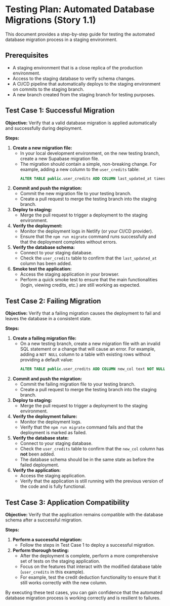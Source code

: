 # Testing Plan: Automated Database Migrations (Story 1.1)

This document provides a step-by-step guide for testing the automated database migration process in a staging environment.

## Prerequisites

- A staging environment that is a close replica of the production environment.
- Access to the staging database to verify schema changes.
- A CI/CD pipeline that automatically deploys to the staging environment on commits to the staging branch.
- A new branch created from the staging branch for testing purposes.

## Test Case 1: Successful Migration

**Objective:** Verify that a valid database migration is applied automatically and successfully during deployment.

**Steps:**

1.  **Create a new migration file:**
    -   In your local development environment, on the new testing branch, create a new Supabase migration file.
    -   The migration should contain a simple, non-breaking change. For example, adding a new column to the `user_credits` table:
        ```sql
        ALTER TABLE public.user_credits ADD COLUMN last_updated_at timestamptz DEFAULT now();
        ```
2.  **Commit and push the migration:**
    -   Commit the new migration file to your testing branch.
    -   Create a pull request to merge the testing branch into the staging branch.
3.  **Deploy to staging:**
    -   Merge the pull request to trigger a deployment to the staging environment.
4.  **Verify the deployment:**
    -   Monitor the deployment logs in Netlify (or your CI/CD provider).
    -   Ensure that the `npm run migrate` command runs successfully and that the deployment completes without errors.
5.  **Verify the database schema:**
    -   Connect to your staging database.
    -   Check the `user_credits` table to confirm that the `last_updated_at` column has been added.
6.  **Smoke test the application:**
    -   Access the staging application in your browser.
    -   Perform a quick smoke test to ensure that the main functionalities (login, viewing credits, etc.) are still working as expected.

## Test Case 2: Failing Migration

**Objective:** Verify that a failing migration causes the deployment to fail and leaves the database in a consistent state.

**Steps:**

1.  **Create a failing migration file:**
    -   On a new testing branch, create a new migration file with an invalid SQL statement or a change that will cause an error. For example, adding a `NOT NULL` column to a table with existing rows without providing a default value:
        ```sql
        ALTER TABLE public.user_credits ADD COLUMN new_col text NOT NULL;
        ```
2.  **Commit and push the migration:**
    -   Commit the failing migration file to your testing branch.
    -   Create a pull request to merge the testing branch into the staging branch.
3.  **Deploy to staging:**
    -   Merge the pull request to trigger a deployment to the staging environment.
4.  **Verify the deployment failure:**
    -   Monitor the deployment logs.
    -   Verify that the `npm run migrate` command fails and that the deployment is marked as failed.
5.  **Verify the database state:**
    -   Connect to your staging database.
    -   Check the `user_credits` table to confirm that the `new_col` column has **not** been added.
    -   The database schema should be in the same state as before the failed deployment.
6.  **Verify the application:**
    -   Access the staging application.
    -   Verify that the application is still running with the previous version of the code and is fully functional.

## Test Case 3: Application Compatibility

**Objective:** Verify that the application remains compatible with the database schema after a successful migration.

**Steps:**

1.  **Perform a successful migration:**
    -   Follow the steps in Test Case 1 to deploy a successful migration.
2.  **Perform thorough testing:**
    -   After the deployment is complete, perform a more comprehensive set of tests on the staging application.
    -   Focus on the features that interact with the modified database table (`user_credits` in this example).
    -   For example, test the credit deduction functionality to ensure that it still works correctly with the new column.

By executing these test cases, you can gain confidence that the automated database migration process is working correctly and is resilient to failures.